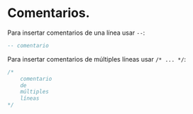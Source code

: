# Comentarios.

Para insertar comentarios de una línea usar `--`:

```sql
-- comentario
```

Para insertar comentarios de múltiples líneas usar `/* ... */`:

```sql
/*
    comentario
    de 
    múltiples
    líneas
*/
```
